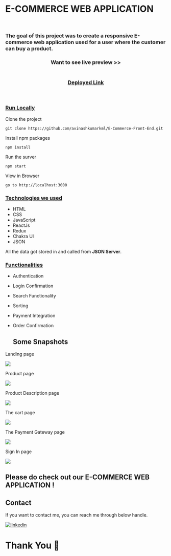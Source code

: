 # E-COMMERCE WEB APPLICATION  &nbsp;   &nbsp;   &nbsp;   &nbsp;   &nbsp; &nbsp;   &nbsp;   &nbsp;   &nbsp;   &nbsp; &nbsp;   &nbsp;   &nbsp;   &nbsp;   &nbsp; &nbsp;   &nbsp;   &nbsp;   &nbsp;   &nbsp;  &nbsp;   &nbsp;    &nbsp;   &nbsp;   &nbsp;   &nbsp;   

<h3>The goal of this project was to create a responsive E-commerce web application used for a user where the customer can buy a product.</h3>

<div style='page-break-after: always'></div>

<h3 align="center" > Want to see live preview >><h3>
<p align="center">
<br />
<a target="blank" href="https://e-commerce-two-psi.vercel.app/">Deployed Link</a>
</p>

<br />

### <u>Run Locally</u>

Clone the project

```
git clone https://github.com/avinashkumarkml/E-Commerce-Front-End.git
```

Install npm packages

```
npm install
```

Run the surver

```
npm start
```

View in Browser

```
go to http://localhost:3000
```

<div style='page-break-after: always'></div>

### <u>Technologies we used</u>

- HTML
- CSS
- JavaScript
- ReactJs
- Redux
- Chakra UI
- JSON

All the data got stored in and called from <b>JSON Server</b>.

<div style='page-break-after: always'></div>

### <u>Functionalities</u>

- Authentication
- Login Confirmation
- Search Functionality
- Sorting
- Payment Integration
- Order Confirmation
  
  ## Some Snapshots
<p>Landing page</p>
<img src="https://miro.medium.com/max/1100/1*r8_n9TLtommCfwfzy8LlMQ.webp"/>

<p>Product page</p>
<img src="https://miro.medium.com/max/1100/1*rBq2iiLPCv5o3b5QHUoAbg.webp"/>

<p>Product Description page</p>
<img src="https://miro.medium.com/max/1100/1*3FaTA6kGH8wlE08f8_BeVQ.webp"/>

<p>The cart page</p>
<img src="https://miro.medium.com/max/1100/1*HX7btt9ieMIpweVMOVZPWw.webp"/>

<p>The Payment Gateway page</p>
<img src="https://miro.medium.com/max/1100/1*gNrATdYuV6xUVJZfXM7V_A.webp"/>
  
<p>Sign In page</p>
<img src="https://miro.medium.com/max/1100/1*qIOFdM6ec61xDPEDk7hakQ.webp"/>
  
## Please do check out our E-COMMERCE WEB APPLICATION !

<h2>Contact</h2>

If you want to contact me, you can reach me through below handle.

[![linkedin](https://img.shields.io/badge/Avinash-0077B5?style=for-the-badge&logo=linkedin&logoColor=white)]([https://www.linkedin.com/in/manish-reddy-76063a222/](https://www.linkedin.com/in/avinashdeveloper/))

# Thank You :sparkling_heart:
